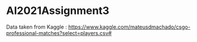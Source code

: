 # AI2021Assignment3
Data taken from Kaggle : https://www.kaggle.com/mateusdmachado/csgo-professional-matches?select=players.csv#
